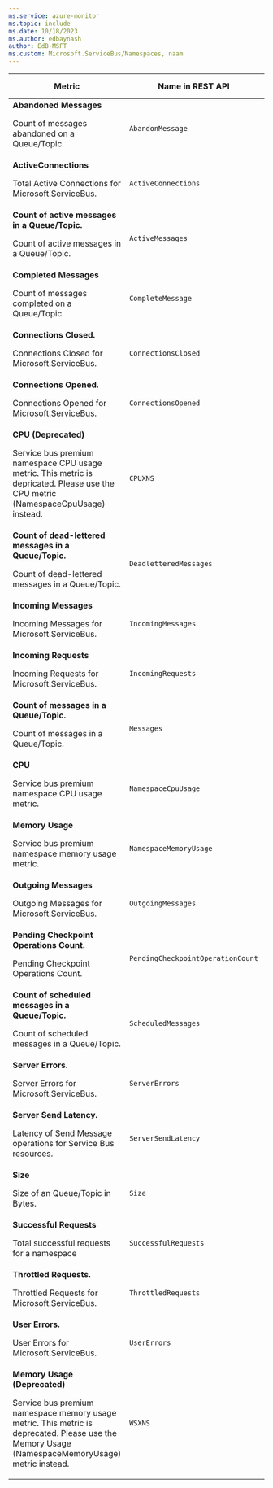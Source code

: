 ```yaml
---
ms.service: azure-monitor
ms.topic: include
ms.date: 10/18/2023
ms.author: edbaynash
author: EdB-MSFT
ms.custom: Microsoft.ServiceBus/Namespaces, naam
---
```

<!--
NOTE:  This content is automatically generated using API calls to Azure. 
Any edits made on these files will be overwritten in the next run of the script. 
There is no benefit in editing these files directly.  
-->
  
  
|Metric|Name in REST API|Unit|Aggregation|Dimensions|Time Grains|DS Export|
|---|---|---|---|---|---|---|
|**Abandoned Messages**<p><p>Count of messages abandoned on a Queue/Topic. |`AbandonMessage` |Count |Total |`EntityName`|PT1M |Yes|
|**ActiveConnections**<p><p>Total Active Connections for Microsoft.ServiceBus. |`ActiveConnections` |Count |Total |\<none\>|PT1M |No|
|**Count of active messages in a Queue/Topic.**<p><p>Count of active messages in a Queue/Topic. |`ActiveMessages` |Count |Average, Minimum, Maximum |`EntityName`|PT1M |No|
|**Completed Messages**<p><p>Count of messages completed on a Queue/Topic. |`CompleteMessage` |Count |Total |`EntityName`|PT1M |Yes|
|**Connections Closed.**<p><p>Connections Closed for Microsoft.ServiceBus. |`ConnectionsClosed` |Count |Average |`EntityName`|PT1M |No|
|**Connections Opened.**<p><p>Connections Opened for Microsoft.ServiceBus. |`ConnectionsOpened` |Count |Average |`EntityName`|PT1M |No|
|**CPU (Deprecated)**<p><p>Service bus premium namespace CPU usage metric. This metric is depricated. Please use the CPU metric (NamespaceCpuUsage) instead. |`CPUXNS` |Percent |Maximum |`Replica`|PT1M |No|
|**Count of dead-lettered messages in a Queue/Topic.**<p><p>Count of dead-lettered messages in a Queue/Topic. |`DeadletteredMessages` |Count |Average, Minimum, Maximum |`EntityName`|PT1M |No|
|**Incoming Messages**<p><p>Incoming Messages for Microsoft.ServiceBus. |`IncomingMessages` |Count |Total |`EntityName`|PT1M |Yes|
|**Incoming Requests**<p><p>Incoming Requests for Microsoft.ServiceBus. |`IncomingRequests` |Count |Total |`EntityName`|PT1M |Yes|
|**Count of messages in a Queue/Topic.**<p><p>Count of messages in a Queue/Topic. |`Messages` |Count |Average, Minimum, Maximum |`EntityName`|PT1M |No|
|**CPU**<p><p>Service bus premium namespace CPU usage metric. |`NamespaceCpuUsage` |Percent |Maximum |`Replica`|PT1M |No|
|**Memory Usage**<p><p>Service bus premium namespace memory usage metric. |`NamespaceMemoryUsage` |Percent |Maximum |`Replica`|PT1M |No|
|**Outgoing Messages**<p><p>Outgoing Messages for Microsoft.ServiceBus. |`OutgoingMessages` |Count |Total |`EntityName`|PT1M |Yes|
|**Pending Checkpoint Operations Count.**<p><p>Pending Checkpoint Operations Count. |`PendingCheckpointOperationCount` |Count |Total |\<none\>|PT1M |No|
|**Count of scheduled messages in a Queue/Topic.**<p><p>Count of scheduled messages in a Queue/Topic. |`ScheduledMessages` |Count |Average, Minimum, Maximum |`EntityName`|PT1M |No|
|**Server Errors.**<p><p>Server Errors for Microsoft.ServiceBus. |`ServerErrors` |Count |Total |`EntityName`, `OperationResult`|PT1M |No|
|**Server Send Latency.**<p><p>Latency of Send Message operations for Service Bus resources. |`ServerSendLatency` |MilliSeconds |Average |`EntityName`|PT1M |Yes|
|**Size**<p><p>Size of an Queue/Topic in Bytes. |`Size` |Bytes |Average, Minimum, Maximum |`EntityName`|PT1M |No|
|**Successful Requests**<p><p>Total successful requests for a namespace |`SuccessfulRequests` |Count |Total |`EntityName`, `OperationResult`|PT1M |No|
|**Throttled Requests.**<p><p>Throttled Requests for Microsoft.ServiceBus. |`ThrottledRequests` |Count |Total |`EntityName`, `OperationResult`, `MessagingErrorSubCode`|PT1M |No|
|**User Errors.**<p><p>User Errors for Microsoft.ServiceBus. |`UserErrors` |Count |Total |`EntityName`, `OperationResult`|PT1M |No|
|**Memory Usage (Deprecated)**<p><p>Service bus premium namespace memory usage metric. This metric is deprecated. Please use the  Memory Usage (NamespaceMemoryUsage) metric instead. |`WSXNS` |Percent |Maximum |`Replica`|PT1M |No|